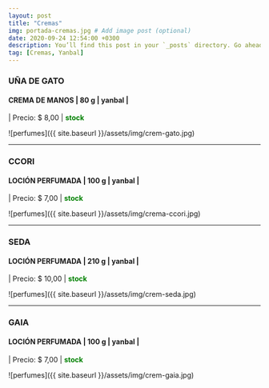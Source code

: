 ```yaml
---
layout: post
title: "Cremas"
img: portada-cremas.jpg # Add image post (optional)
date: 2020-09-24 12:54:00 +0300
description: You’ll find this post in your `_posts` directory. Go ahead and edit it and re-build the site to see your changes. # Add post description (optional)
tag: [Cremas, Yanbal]
---
```

### UÑA DE GATO
#### CREMA DE MANOS  | 80 g  | yanbal  |
| Precio: $ 8,00  | <b style='color:green'> stock </b>

![perfumes]({{ site.baseurl }}/assets/img/crem-gato.jpg)
* * *
### CCORI
#### LOCIÓN PERFUMADA | 100 g  | yanbal  |
| Precio: $  7,00 | <b style='color:green'> stock </b>

![perfumes]({{ site.baseurl }}/assets/img/crema-ccori.jpg)
* * *
### SEDA
#### LOCIÓN PERFUMADA | 210 g  | yanbal  |
| Precio: $  10,00 | <b style='color:green'> stock </b>

![perfumes]({{ site.baseurl }}/assets/img/crem-seda.jpg)
* * *
### GAIA
#### LOCIÓN PERFUMADA | 100 g  | yanbal  |
| Precio: $ 7,00  | <b style='color:green'> stock </b>

![perfumes]({{ site.baseurl }}/assets/img/crem-gaia.jpg)


